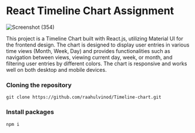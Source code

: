 # React Timeline Chart Assignment

![Screenshot (354)](https://github.com/user-attachments/assets/edfc7f97-fc8b-410b-a9e9-0bd541cab087)

This project is a Timeline Chart built with React.js, utilizing Material UI for the frontend design. The chart is designed to display user entries in various time views (Month, Week, Day) and provides functionalities such as navigation between views, viewing current day, week, or month, and filtering user entries by different colors. The chart is responsive and works well on both desktop and mobile devices.



### Cloning the repository

```shell
git clone https://github.com/raahulvinod/Timeline-chart.git
```

### Install packages

```shell
npm i
```

